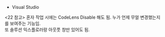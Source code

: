 * Visual Studio

<22 참고>
혼자 작업 시에는 CodeLens Disable 해도 됨. 누가 언제 무얼 변경했는지를 보여주는 기능임.  
또 솔루션 익스플로러랑 아웃풋 창만 있어도 됨.

